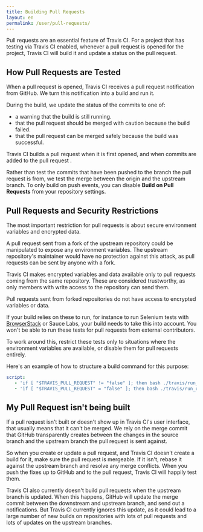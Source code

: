 ```yaml
---
title: Building Pull Requests
layout: en
permalink: /user/pull-requests/
---
```


Pull requests are an essential feature of Travis CI. For a project that has
testing via Travis CI enabled, whenever a pull request is opened for the
project, Travis CI will build it and update a status on the pull request.

## How Pull Requests are Tested

When a pull request is opened, Travis CI receives a pull request notification
from GitHub. We turn this notification into a build and run it.

During the build, we update the status of the commits to one of:

- a warning that the build is still running.
- that the pull request should be merged with caution because the build failed.
- that the pull request can be merged safely because the build was successful.

Travis CI builds a pull request when it is first opened, and when commits are
added to the pull request .

Rather than test the commits that have been pushed to the branch the pull request 
is from, we test the merge between the origin and the upstream branch. To only
build on push events, you can disable **Build on Pull Requests** from your
repository settings.

## Pull Requests and Security Restrictions

The most important restriction for pull requests is about secure environment
variables and encrypted data.

A pull request sent from a fork of the upstream repository could be manipulated
to expose any environment variables. The upstream repository's maintainer would
have no protection against this attack, as pull requests can be sent by anyone
with a fork.

Travis CI makes encrypted variables and data available only to pull requests coming from the same repository. These are considered trustworthy, as only members with write access to the repository can send them.

Pull requests sent from forked repositories do not have access to encrypted variables or data.

If your build relies on these to run, for instance to run Selenium tests with
[BrowserStack](https://www.browserstack.com) or Sauce Labs, your build needs to take this into account. You won't be able to run
these tests for pull requests from external contributors.

To work around this, restrict these tests only to situations where the
environment variables are available, or disable them for pull requests entirely.

Here's an example of how to structure a build command for this purpose:

```yaml
script:
   - 'if [ "$TRAVIS_PULL_REQUEST" != "false" ]; then bash ./travis/run_on_pull_requests; fi'
   - 'if [ "$TRAVIS_PULL_REQUEST" = "false" ]; then bash ./travis/run_on_non_pull_requests; fi'
```

## My Pull Request isn't being built

If a pull request isn't built or doesn't show up in Travis CI's user interface,
that usually means that it can't be merged. We rely on the merge commit that
GitHub transparently creates between the changes in the source branch and the
upstream branch the pull request is sent against.

So when you create or update a pull request, and Travis CI doesn't create a
build for it, make sure the pull request is mergeable. If it isn't, rebase it
against the upstream branch and resolve any merge conflicts. When you push the
fixes up to GitHub and to the pull request, Travis CI will happily test them.

Travis CI also currently doesn't build pull requests when the upstream branch is
updated. When this happens, GitHub will update the merge commit between the
downstream and upstream branch, and send out a notifications. But Travis CI
currently ignores this update, as it could lead to a large number of new builds
on repositories with lots of pull requests and lots of updates on the upstream
branches.
